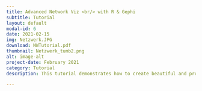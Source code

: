 ```yaml
---
title: Advanced Network Viz <br/> with R & Gephi
subtitle: Tutorial
layout: default
modal-id: 6
date: 2021-02-15
img: Netzwerk.JPG
download: NWTutorial.pdf
thumbnail: Netzwerk_tumb2.png
alt: image-alt
project-date: February 2021
category: Tutorial
description: This tutorial demonstrates how to create beautiful and professional network graphs by integrating the strengths of R and Gephi.

---
```

